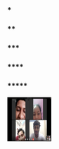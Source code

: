 <h3>     *</h3>
<h3>    **</h3>
<h3>   ***</h3>
<h3>  ****</h3>
<h3> *****</h3>
<img src="Screenshot 2024-08-19 at 8.12.40 PM.png" width="100" height="100">

